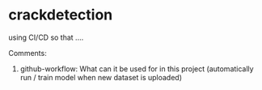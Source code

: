 # crackdetection

using CI/CD so that ....

Comments:
1. github-workflow: What can it be used for in this project (automatically run / train model when new dataset is uploaded)
